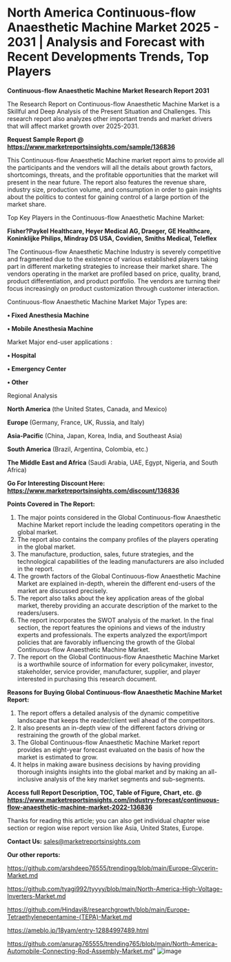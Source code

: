 # North America Continuous-flow Anaesthetic Machine Market 2025 - 2031 | Analysis and Forecast with Recent Developments Trends, Top Players

<strong>Continuous-flow Anaesthetic Machine Market Research Report 2031</strong>

The Research Report on Continuous-flow Anaesthetic Machine Market is a Skillful and Deep Analysis of the Present Situation and Challenges. This research report also analyzes other important trends and market drivers that will affect market growth over 2025-2031.

<strong>Request Sample Report @ <a href=https://www.marketreportsinsights.com/sample/136836>https://www.marketreportsinsights.com/sample/136836</a></strong>

This Continuous-flow Anaesthetic Machine market report aims to provide all the participants and the vendors will all the details about growth factors, shortcomings, threats, and the profitable opportunities that the market will present in the near future. The report also features the revenue share, industry size, production volume, and consumption in order to gain insights about the politics to contest for gaining control of a large portion of the market share.

Top Key Players in the Continuous-flow Anaesthetic Machine Market:

<strong>Fisher?Paykel Healthcare, Heyer Medical AG, Draeger, GE Healthcare, Koninklijke Philips, Mindray DS USA, Covidien, Smiths Medical, Teleflex</strong>

The Continuous-flow Anaesthetic Machine Industry is severely competitive and fragmented due to the existence of various established players taking part in different marketing strategies to increase their market share. The vendors operating in the market are profiled based on price, quality, brand, product differentiation, and product portfolio. The vendors are turning their focus increasingly on product customization through customer interaction.

Continuous-flow Anaesthetic Machine Market Major Types are:

<strong>• Fixed Anesthesia Machine

• Mobile Anesthesia Machine</strong>

Market Major end-user applications :

<strong>• Hospital

• Emergency Center

• Other</strong>

Regional Analysis

</u><strong><b>North America</b></strong> (the United States, Canada, and Mexico)

<strong><b>Europe </b></strong>(Germany, France, UK, Russia, and Italy)

<strong><b>Asia-Pacific</b></strong> (China, Japan, Korea, India, and Southeast Asia)

<strong><b>South America</b></strong> (Brazil, Argentina, Colombia, etc.)

<strong><b>The Middle East and Africa</b></strong> (Saudi Arabia, UAE, Egypt, Nigeria, and South Africa)

<strong>Go For Interesting Discount Here: <a href=https://www.marketreportsinsights.com/discount/136836>https://www.marketreportsinsights.com/discount/136836</a></strong>

<strong>Points Covered in The Report:</strong>
<ol>
  <li>The major points considered in the Global Continuous-flow Anaesthetic Machine Market report include the leading competitors operating in the global market.</li>
  <li>The report also contains the company profiles of the players operating in the global market.</li>
  <li>The manufacture, production, sales, future strategies, and the technological capabilities of the leading manufacturers are also included in the report.</li>
  <li>The growth factors of the Global Continuous-flow Anaesthetic Machine Market are explained in-depth, wherein the different end-users of the market are discussed precisely.</li>
  <li>The report also talks about the key application areas of the global market, thereby providing an accurate description of the market to the readers/users.</li>
  <li>The report incorporates the SWOT analysis of the market. In the final section, the report features the opinions and views of the industry experts and professionals. The experts analyzed the export/import policies that are favorably influencing the growth of the Global Continuous-flow Anaesthetic Machine Market.</li>
  <li>The report on the Global Continuous-flow Anaesthetic Machine Market is a worthwhile source of information for every policymaker, investor, stakeholder, service provider, manufacturer, supplier, and player interested in purchasing this research document.</li>
</ol>
<strong>Reasons for Buying Global Continuous-flow Anaesthetic Machine Market Report:</strong>

<ol>
  <li>The report offers a detailed analysis of the dynamic competitive landscape that keeps the reader/client well ahead of the competitors.</li>
  <li>It also presents an in-depth view of the different factors driving or restraining the growth of the global market.</li>
  <li>The Global Continuous-flow Anaesthetic Machine Market report provides an eight-year forecast evaluated on the basis of how the market is estimated to grow.</li>
  <li>It helps in making aware business decisions by having providing thorough insights insights into the global market and by making an all-inclusive analysis of the key market segments and sub-segments.</li>
</ol>
<strong>Access full Report Description, TOC, Table of Figure, Chart, etc. @ <a href=https://www.marketreportsinsights.com/industry-forecast/continuous-flow-anaesthetic-machine-market-2022-136836>https://www.marketreportsinsights.com/industry-forecast/continuous-flow-anaesthetic-machine-market-2022-136836</a></strong>


Thanks for reading this article; you can also get individual chapter wise section or region wise report version like Asia, United States, Europe.

<strong>Contact Us:</strong>
sales@marketreportsinsights.com

<strong>Our other reports:</strong>

<a href=https://github.com/arshdeep76555/trendingg/blob/main/Europe-Glycerin-Market.md>https://github.com/arshdeep76555/trendingg/blob/main/Europe-Glycerin-Market.md</a>

<a href=https://github.com/tyagi992/tyyyy/blob/main/North-America-High-Voltage-Inverters-Market.md>https://github.com/tyagi992/tyyyy/blob/main/North-America-High-Voltage-Inverters-Market.md</a>

<a href=https://github.com/Hindavi8/researchgrowth/blob/main/Europe-Tetraethylenepentamine-(TEPA)-Market.md>https://github.com/Hindavi8/researchgrowth/blob/main/Europe-Tetraethylenepentamine-(TEPA)-Market.md</a>

<a href=https://ameblo.jp/18yam/entry-12884997489.html>https://ameblo.jp/18yam/entry-12884997489.html</a>

<a href=https://github.com/anurag765555/trending765/blob/main/North-America-Automobile-Connecting-Rod-Assembly-Market.md>https://github.com/anurag765555/trending765/blob/main/North-America-Automobile-Connecting-Rod-Assembly-Market.md</a>"
![image](https://github.com/user-attachments/assets/92af561f-eb2a-4de8-be80-a8b4b4a90813)
